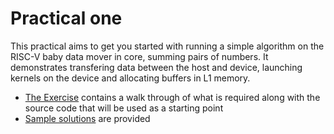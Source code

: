 # Practical one

This practical aims to get you started with running a simple algorithm on the RISC-V baby data mover in core, summing pairs of numbers. It demonstrates transfering data between the host and device, launching kernels on the device and allocating buffers in L1 memory.

* [The Exercise](exercise) contains a walk through of what is required along with the source code that will be used as a starting point
* [Sample solutions](sample_solutions) are provided
